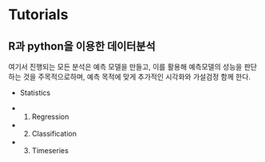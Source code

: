 # Tutorials

## R과 python을 이용한 데이터분석

 여기서 진행되는 모든 분석은 예측 모델을 만들고, 이를 활용해 예측모델의 성능을 판단하는 것을 주목적으로하며, 예측 목적에 맞게 추가적인 시각화와 가설검정 함께 한다.
 

* Statistics

* 1. Regression

* 2. Classification

* 3. Timeseries
